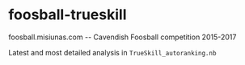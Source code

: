 # foosball-trueskill
foosball.misiunas.com  -- Cavendish Foosball competition 2015-2017

Latest and most detailed analysis in `TrueSkill_autoranking.nb`
